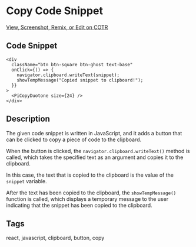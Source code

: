 # Copy Code Snippet

[View, Screenshot, Remix, or Edit on COTR](https://cotr.dev/snippet/359)

## Code Snippet
```
<div
  className="btn btn-square btn-ghost text-base"
  onClick={() => {
    navigator.clipboard.writeText(snippet);
    showTempMessage("Copied snippet to clipboard!");
  }}
>
  <PiCopyDuotone size={24} />
</div>
```

## Description
The given code snippet is written in JavaScript, and it adds a button that can be clicked to copy a piece of code to the clipboard.

When the button is clicked, the `navigator.clipboard.writeText()` method is called, which takes the specified text as an argument and copies it to the clipboard.

In this case, the text that is copied to the clipboard is the value of the `snippet` variable.

After the text has been copied to the clipboard, the `showTempMessage()` function is called, which displays a temporary message to the user indicating that the snippet has been copied to the clipboard.

## Tags
react, javascript, clipboard, button, copy
